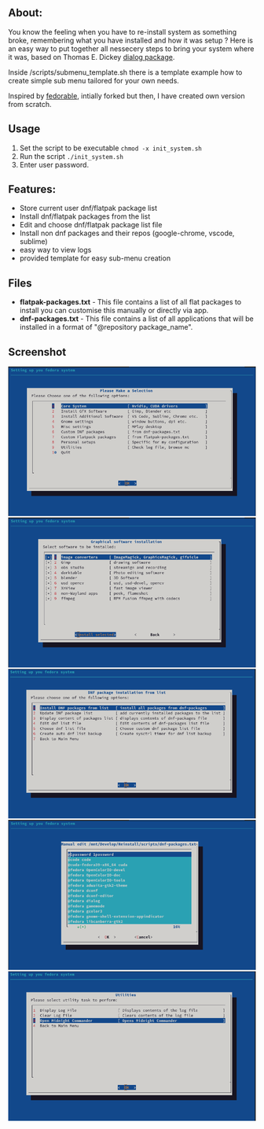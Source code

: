 
## About:
You know the feeling when you have to re-install system as something broke, remembering what you have installed and how it was setup ?
Here is an easy way to put together all nessecery steps to bring your system where it was, based on Thomas E. Dickey [dialog package](https://invisible-island.net/dialog).


Inside /scripts/submenu_template.sh there is a template example how to create simple sub menu tailored for your own needs.

Inspired by [fedorable](https://github.com/smittix/fedorable), intially forked but then, I have created own version from scratch.

## Usage
1. Set the script to be executable `chmod -x init_system.sh`
2. Run the script `./init_system.sh`
3. Enter user password.

## Features:
- Store current user dnf/flatpak package list
- Install  dnf/flatpak  packages from the list
- Edit and choose  dnf/flatpak package list file
- Install non dnf packages and their repos (google-chrome, vscode, sublime)
- easy way to view logs
- provided template for easy sub-menu creation

## Files

- **flatpak-packages.txt** - This file contains a list of all flat packages to install you can customise this manually or directly via app.
- **dnf-packages.txt** - This file contains a list of all applications that will be installed in a format of "@repository package_name".

## Screenshot
![Screenshot](screenshot_main_menu.png)
![Screenshot](screenshot_gfx_software.png)
![Screenshot](screenshot_dnf_package.png)
![Screenshot](screenshot_file_edit.png)
![Screenshot](screenshot_utilities.png)
